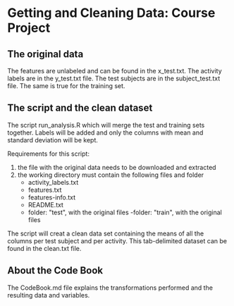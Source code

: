 Getting and Cleaning Data: Course Project
=========================================

The original data
------------------

The features are unlabeled and can be found in the x_test.txt.
The activity labels are in the y_test.txt file.
The test subjects are in the subject_test.txt file.
The same is true for the training set.

The script and the clean dataset
-------------------------------------
The script run_analysis.R which will merge the test and training sets together.
Labels will be added and only the columns with mean and standard deviation will be kept.

Requirements for this script:

1. the file with the original data needs to be downloaded and extracted
2. the working directory must contain the following files and folder
      - activity_labels.txt
      - features.txt
      - features-info.txt
      - README.txt
      - folder: "test", with the original files
      -folder: "train", with the original files

The script will creat a clean data set containing the means of all the columns per test subject and per activity.
This tab-delimited dataset can be found in the clean.txt file.

About the Code Book
-------------------
The CodeBook.md file explains the transformations performed and the resulting data and variables.

